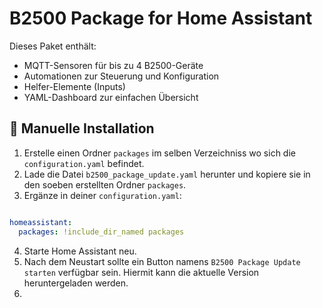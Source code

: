 # B2500 Package for Home Assistant

Dieses Paket enthält:
- MQTT-Sensoren für bis zu 4 B2500-Geräte
- Automationen zur Steuerung und Konfiguration
- Helfer-Elemente (Inputs)
- YAML-Dashboard zur einfachen Übersicht

## 🔧 Manuelle Installation
1. Erstelle einen Ordner `packages` im selben Verzeichniss wo sich die `configuration.yaml` befindet.
2. Lade die Datei `b2500_package_update.yaml` herunter und kopiere sie in den soeben erstellten Ordner `packages`.
3. Ergänze in deiner `configuration.yaml`:

```yaml

homeassistant:
  packages: !include_dir_named packages

```

4. Starte Home Assistant neu.
5. Nach dem Neustart sollte ein Button namens `B2500 Package Update starten` verfügbar sein.
   Hiermit kann die aktuelle Version heruntergeladen werden.
6.
